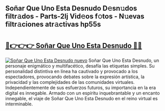 ## Soñar Que Uno Esta Desnudo D𝚎sn𝚞dos filtr𝚊dos - Parts-2lj Vid𝚎os f𝚘tos - N𝚞evas filtr𝚊ciones atr𝚊ctivas hp55s

# <h2><a href="http://mb6qro.tromn.icu/?c=So%c3%b1ar+Que+Uno+Esta+Desnudo">🔗👉👉👉 Soñar Que Uno Esta Desnudo 🔗🔗</a></h2>

[![Soñar Que Uno Esta Desnudo nuevo](https://i.imgur.com/pEAQMta.gif)](http://mb6qro.tromn.icu/?c=So%c3%b1ar+Que+Uno+Esta+Desnudo)
Soñar Que Uno Esta Desnudo, un personaje enigmático y multifacético, desafía las etiquetas simples. Su personalidad distintiva en línea ha cautivado y provocado a los espectadores, provocando debates sobre la expresión artística, la privacidad y las complejidades de las comunidades virtuales. Independientemente de sus esfuerzos futuros, su importancia en la era digital es innegable. Armado con un espíritu inquebrantable y un encanto innegable, el viaje de Soñar Que Uno Esta Desnudo en el reino virtual es interminable.

